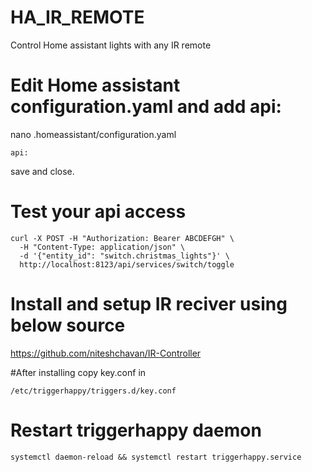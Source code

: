 # HA_IR_REMOTE
Control Home assistant lights with any IR remote 

# Edit Home assistant configuration.yaml and add api:
nano .homeassistant/configuration.yaml
```
api:
```
save and close.

# Test your api access
```
curl -X POST -H "Authorization: Bearer ABCDEFGH" \
  -H "Content-Type: application/json" \
  -d '{"entity_id": "switch.christmas_lights"}' \
  http://localhost:8123/api/services/switch/toggle
```

# Install and setup IR reciver using below source
https://github.com/niteshchavan/IR-Controller

#After installing copy key.conf in
```
/etc/triggerhappy/triggers.d/key.conf
```

# Restart triggerhappy daemon
```
systemctl daemon-reload && systemctl restart triggerhappy.service
```
